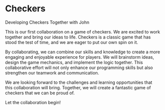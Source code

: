 # Checkers
Developing Checkers Together with John

This is our first collaboration on a game of checkers. We are excited to work together and bring our ideas to life. Checkers is a classic game that has stood the test of time, and we are eager to put our own spin on it.

By collaborating, we can combine our skills and knowledge to create a more engaging and enjoyable experience for players. We will brainstorm ideas, design the game mechanics, and implement the logic together. This collaborative effort will not only enhance our programming skills but also strengthen our teamwork and communication.

We are looking forward to the challenges and learning opportunities that this collaboration will bring. Together, we will create a fantastic game of checkers that we can be proud of.

Let the collaboration begin!
